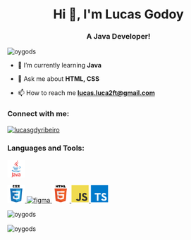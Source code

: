 <h1 align="center">Hi 👋, I'm Lucas Godoy</h1>
<h3 align="center">A Java Developer!</h3>

<p align="left"> <img src="https://komarev.com/ghpvc/?username=oygods&label=Profile%20views&color=1e00ff&style=flat" alt="oygods" /> </p>

- 🌱 I’m currently learning **Java**

- 💬 Ask me about **HTML, CSS**

- 📫 How to reach me **lucas.luca2ft@gmail.com**

<h3 align="left">Connect with me:</h3>
<p align="left">
<a href="https://linkedin.com/in/lucasgdyribeiro" target="blank"><img align="center" src="https://raw.githubusercontent.com/rahuldkjain/github-profile-readme-generator/master/src/images/icons/Social/linked-in-alt.svg" alt="lucasgdyribeiro" height="30" width="40" /></a>
</p>

<h3 align="left">Languages and Tools:</h3>
<img src="https://raw.githubusercontent.com/devicons/devicon/master/icons/java/java-original-wordmark.svg" alt="java" width="40" height="40"/> </a>
<p align="left"> <a href="https://www.w3schools.com/css/" target="_blank" rel="noreferrer"> <img src="https://raw.githubusercontent.com/devicons/devicon/master/icons/css3/css3-original-wordmark.svg" alt="css3" width="40" height="40"/> </a> <a href="https://www.figma.com/" target="_blank" rel="noreferrer"> <img src="https://www.vectorlogo.zone/logos/figma/figma-icon.svg" alt="figma" width="40" height="40"/> </a> <a href="https://www.w3.org/html/" target="_blank" rel="noreferrer"> <img src="https://raw.githubusercontent.com/devicons/devicon/master/icons/html5/html5-original-wordmark.svg" alt="html5" width="40" height="40"/> </a> <a href="https://developer.mozilla.org/en-US/docs/Web/JavaScript" target="_blank" rel="noreferrer"> <img src="https://raw.githubusercontent.com/devicons/devicon/master/icons/javascript/javascript-original.svg" alt="javascript" width="40" height="40"/> </a> <a href="https://www.typescriptlang.org/" target="_blank" rel="noreferrer"> <img src="https://raw.githubusercontent.com/devicons/devicon/master/icons/typescript/typescript-original.svg" alt="typescript" width="40" height="40"/> </a> </p>

<p><img align="center" src="https://github-readme-stats.vercel.app/api/top-langs?username=oygods&show_icons=true&theme=dark&locale=en&layout=compact" alt="oygods" /></p>

<p><img align="center" src="https://github-readme-streak-stats.herokuapp.com/?user=oygods&theme=dark" alt="oygods" /></p>
